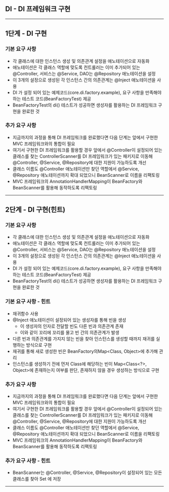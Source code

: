 ## DI - DI 프레임워크 구현
<hr />

## 1단계 - DI 구현
### 기본 요구 사항
- 각 클래스에 대한 인스턴스 생성 및 의존관계 설정을 애노테이션으로 자동화
- 애노테이션은 각 클래스 역할에 맞도록 컨트롤러는 이미 추가되어 있는 @Controller, 서비스는 @Service, DAO는 @Repository 애노테이션을 설정
- 이 3개의 설정으로 생성된 각 인스턴스 간의 의존관계는 @Inject 애노테이션을 사용
- DI 가 설정 되어 있는 예제코드(core.di.factory.example), 요구 사항을 만족해야하는 테스트 코드(BeanFactoryTest) 제공 
- BeanFactoryTest의 di() 테스트가 성공하면 생성자를 활용하는 DI 프레임워크 구현을 완료한 것

### 추가 요구 사항
- 지금까지의 과정을 통해 DI 프레임워크를 완료했다면 다음 단계는 앞에서 구현한 MVC 프레임워크와의 통합이 필요
- 여기서 구현한 DI 프레임워크를 활용할 경우 앞에서 @Controller이 설정되어 있는 클래스를 찾는 ControllerScanner를 DI 
프레임워크가 있는 패키지로 이동해 @Controller, @Service, @Repository에 대한 지원이 가능하도록 개선
- 클래스 이름도 @Controller 애노테이션만 찾던 역할에서 @Service, @Repository 애노테이션까지 확대 되었으니 BeanScanner로 이름을 리팩토링
- MVC 프레임워크의 AnnotationHandlerMapping이 BeanFactory와 BeanScanner를 활용해 동작하도록 리팩토링

<hr />


## 2단계 - DI 구현(힌트)
### 기본 요구 사항
- 각 클래스에 대한 인스턴스 생성 및 의존관계 설정을 애노테이션으로 자동화
- 애노테이션은 각 클래스 역할에 맞도록 컨트롤러는 이미 추가되어 있는 @Controller, 서비스는 @Service, DAO는 @Repository 애노테이션을 설정
- 이 3개의 설정으로 생성된 각 인스턴스 간의 의존관계는 @Inject 애노테이션을 사용
- DI 가 설정 되어 있는 예제코드(core.di.factory.example), 요구 사항을 만족해야하는 테스트 코드(BeanFactoryTest) 제공
- BeanFactoryTest의 di() 테스트가 성공하면 생성자를 활용하는 DI 프레임워크 구현을 완료한 것

### 기본 요구 사항 - 힌트
- 재귀함수 사용 
- @Inject 애노테이션이 설정되어 있는 생성자를 통해 빈을 생성 
  - 이 생성자의 인자로 전달할 빈도 다른 빈과 의존관계 존재 
  - 이와 같이 꼬리에 꼬리를 물고 빈 간의 의존관계가 발생 
- 다른 빈과 의존관계를 가지지 않는 빈을 찾아 인스턴스를 생성할 때까지 재귀를 실행하는 방식으로 구현
- 재귀를 통해 새로 생성한 빈은 BeanFactory의Map<Class, Object>에 추가해 관리
- 인스턴스를 생성하기 전에 먼저 Class에 해당하는 빈이 Map<Class<?>, Object>에 존재하는지 여부를 판단, 존재하지 않을 경우 생성하는 방식으로 구현

### 추가 요구 사항
- 지금까지의 과정을 통해 DI 프레임워크를 완료했다면 다음 단계는 앞에서 구현한 MVC 프레임워크와의 통합이 필요
- 여기서 구현한 DI 프레임워크를 활용할 경우 앞에서 @Controller이 설정되어 있는 클래스를 찾는 ControllerScanner를 DI
  프레임워크가 있는 패키지로 이동해 @Controller, @Service, @Repository에 대한 지원이 가능하도록 개선
- 클래스 이름도 @Controller 애노테이션만 찾던 역할에서 @Service, @Repository 애노테이션까지 확대 되었으니 BeanScanner로 이름을 리팩토링
- MVC 프레임워크의 AnnotationHandlerMapping이 BeanFactory와 BeanScanner를 활용해 동작하도록 리팩토링

### 추가 요구 사항 - 힌트
- BeanScanner는 @Controller, @Service, @Repository이 설정되어 있는 모든 클래스를 찾아 Set 에 저장

<hr />